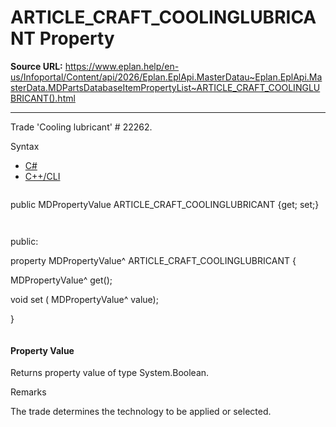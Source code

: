 # ARTICLE_CRAFT_COOLINGLUBRICANT Property

**Source URL:** https://www.eplan.help/en-us/Infoportal/Content/api/2026/Eplan.EplApi.MasterDatau~Eplan.EplApi.MasterData.MDPartsDatabaseItemPropertyList~ARTICLE_CRAFT_COOLINGLUBRICANT().html

---

Trade 'Cooling lubricant' # 22262.

Syntax

- [C#](#i-syntax-CS)
- [C++/CLI](#i-syntax-CPP2005)

```
```
public MDPropertyValue ARTICLE_CRAFT_COOLINGLUBRICANT {get; set;}
```
```

```
```
public:

property MDPropertyValue^ ARTICLE_CRAFT_COOLINGLUBRICANT {

   MDPropertyValue^ get();

   void set (    MDPropertyValue^ value);

}
```
```

#### Property Value

Returns property value of type System.Boolean.

Remarks

The trade determines the technology to be applied or selected.
